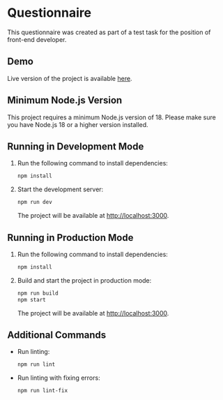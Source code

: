 # Questionnaire

This questionnaire was created as part of a test task for the position of front-end developer.

## Demo

Live version of the project is available [here](https://questionnaire-two-tau.vercel.app/).

## Minimum Node.js Version

This project requires a minimum Node.js version of 18. Please make sure you have Node.js 18 or a higher version installed.

## Running in Development Mode

1. Run the following command to install dependencies:

   ```bash
   npm install
   ```

2. Start the development server:

   ```bash
   npm run dev
   ```

   The project will be available at [http://localhost:3000](http://localhost:3000).

## Running in Production Mode

1. Run the following command to install dependencies:

   ```bash
   npm install
   ```

2. Build and start the project in production mode:

   ```bash
   npm run build
   npm start
   ```

   The project will be available at [http://localhost:3000](http://localhost:3000).

## Additional Commands

- Run linting:

  ```bash
  npm run lint
  ```

- Run linting with fixing errors:

  ```bash
  npm run lint-fix
  ```
